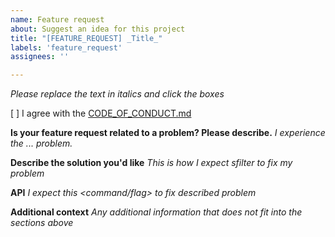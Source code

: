 ```yaml
---
name: Feature request
about: Suggest an idea for this project
title: "[FEATURE_REQUEST] _Title_"
labels: 'feature_request'
assignees: ''

---
```


_Please replace the text in italics and click the boxes_

[ ] I agree with the [CODE_OF_CONDUCT.md](../../CODE_OF_CONDUCT.md)

**Is your feature request related to a problem? Please describe.**
_I experience the ... problem._

**Describe the solution you'd like**
_This is how I expect sfilter to fix my problem_

**API**
_I expect this <command/flag> to fix described problem_

**Additional context**
_Any additional information that does not fit into the sections above_
